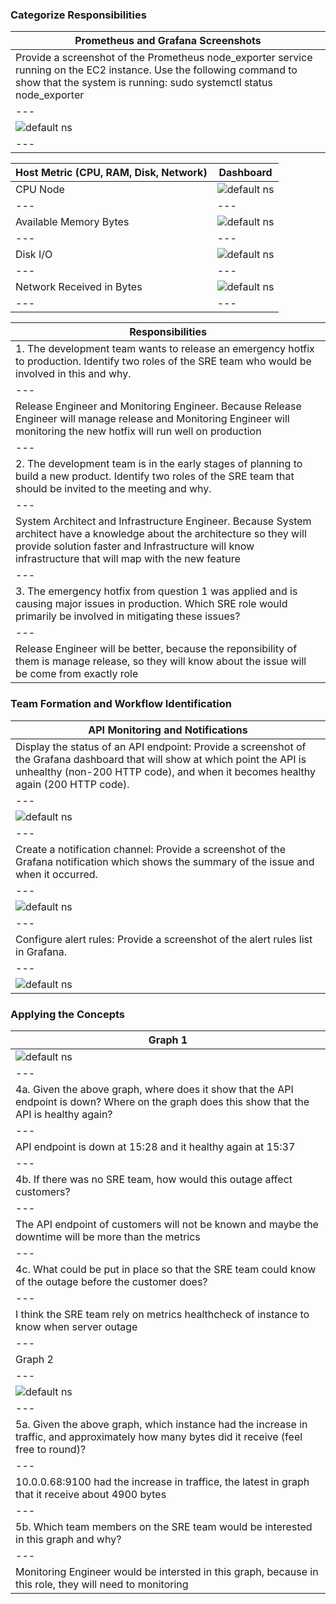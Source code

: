### Categorize Responsibilities
|Prometheus and Grafana Screenshots|
|---|
|Provide a screenshot of the Prometheus node_exporter service running on the EC2 instance. Use the following command to show that the system is running: sudo systemctl status node_exporter|
|---|
|![default ns](/image_screenshot/node_exporter_available.png)|
|---|


|Host Metric (CPU, RAM, Disk,  Network)|Dashboard|
|---|---|
|CPU Node|![default ns](/image_screenshot/cpu-node.png)|
|---|---|
|Available Memory Bytes|![default ns](/image_screenshot/available-memory-bytes.png)|
|---|---|
|Disk I/O|![default ns](/image_screenshot/disk-io.png)|
|---|---|
|Network Received in Bytes|![default ns](/image_screenshot/network-received-in-bytes.png)|
|---|---|

|Responsibilities|
|---|
|1. The development team wants to release an emergency hotfix to production. Identify two roles of the SRE team who would be involved in this and why.|
|---|
|Release Engineer and Monitoring Engineer. Because Release Engineer will manage release and Monitoring Engineer will monitoring the new hotfix will run well on production|
|---|
|2. The development team is in the early stages of planning to build a new product. Identify two roles of the SRE team that should be invited to the meeting and why.|
|---|
|System Architect and Infrastructure Engineer. Because System architect have a knowledge about the architecture so they will provide solution faster and Infrastructure will know infrastructure that will map with the new feature|
|---|
|3. The emergency hotfix from question 1 was applied and is causing major issues in production. Which SRE role would primarily be involved in mitigating these issues?|
|---|
|Release Engineer will be better, because the reponsibility of them is manage release, so they will know about the issue will be come from exactly role|


### Team Formation and Workflow Identification
|API Monitoring and Notifications|
|---|
|Display the status of an API endpoint: Provide a screenshot of the Grafana dashboard that will show at which point the API is unhealthy (non-200 HTTP code), and when it becomes healthy again (200 HTTP code).|
|---|
|![default ns](/image_screenshot/healthy-check.png)|
|---|
|Create a notification channel: Provide a screenshot of the Grafana notification which shows the summary of the issue and when it occurred.|
|---|
|![default ns](/image_screenshot/total-firing.png)|
|---|
|Configure alert rules: Provide a screenshot of the alert rules list in Grafana.|
|---|
|![default ns](/image_screenshot/alert-rule-list.png)|


### Applying the Concepts
|Graph 1|
|---|
|![default ns](/image_screenshot/graph-1-template.png)|
|---|
|4a. Given the above graph, where does it show that the API endpoint is down? Where on the graph does this show that the API is healthy again?|
|---|
|API endpoint is down at 15:28 and it healthy again at 15:37|
|---|
|4b. If there was no SRE team, how would this outage affect customers?|
|---|
|The API endpoint of customers will not be known and maybe the downtime will be more than the metrics|
|---|
|4c. What could be put in place so that the SRE team could know of the outage before the customer does?|
|---|
|I think the SRE team rely on metrics healthcheck of instance to know when server outage|
|---|
|Graph 2|
|---|
|![default ns](/image_screenshot/graph-2-template.png)|
|---|
|5a. Given the above graph, which instance had the increase in traffic, and approximately how many bytes did it receive (feel free to round)?|
|---|
|10.0.0.68:9100 had the increase in traffice, the latest in graph that it receive about 4900 bytes|
|---|
|5b. Which team members on the SRE team would be interested in this graph and why?|
|---|
|Monitoring Engineer  would be intersted in this graph, because in this role, they will need to monitoring |
